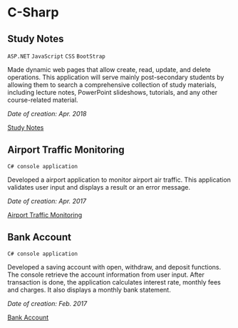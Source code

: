 # C-Sharp

## Study Notes

`ASP.NET` `JavaScript` `CSS` `BootStrap`

Made dynamic web pages that allow create, read, update, and delete operations.
This application will serve mainly post-secondary students by allowing them to search a comprehensive collection of study materials, including lecture notes, PowerPoint slideshows, tutorials, and any other course-related material.

_Date of creation: Apr. 2018_

[Study Notes](/StudyNotes)

## Airport Traffic Monitoring

`C# console application`

Developed a airport application to monitor airport air traffic.
This application validates user input and displays a result or an error message.

_Date of creation: Apr. 2017_

[Airport Traffic Monitoring](/AirportTraffic)

## Bank Account

`C# console application`

Developed a saving account with open, withdraw, and deposit functions.
The console retrieve the account information from user input.
After transaction is done, the application calculates interest rate, monthly fees and charges.
It also displays a monthly bank statement.

_Date of creation: Feb. 2017_

[Bank Account](/BankAccount)
